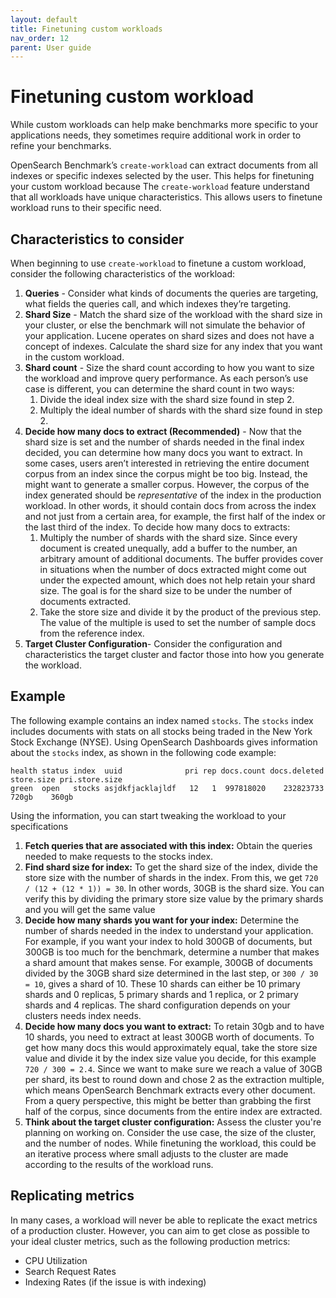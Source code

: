 ```yaml
---
layout: default
title: Finetuning custom workloads
nav_order: 12
parent: User guide
---
```


# Finetuning custom workload

While custom workloads can help make benchmarks more specific to your applications needs, they sometimes require additional work in order to refine your benchmarks.

OpenSearch Benchmark’s `create-workload` can extract documents from all indexes or specific indexes selected by the user. This helps for finetuning your custom workload because The `create-workload` feature understand that all workloads have unique characteristics. This allows users to finetune workload runs to their specific need.

## Characteristics to consider 

When beginning to use `create-workload` to finetune a custom workload, consider the following characteristics of the workload:

1. **Queries** - Consider what kinds of documents the queries are targeting, what fields the queries call, and which indexes they’re targeting.
2. **Shard Size** - Match the shard size of the workload with the shard size in your cluster, or else the benchmark will not simulate the behavior of your application. Lucene operates on shard sizes and does not have a concept of indexes. Calculate the shard size for any index that you want in the custom workload.
3. **Shard count** - Size the shard count according to how you want to size the workload and improve query performance. As each person’s use case is different, you can determine the shard count in two ways:
    1. Divide the ideal index size with the shard size found in step 2.
    2. Multiply the ideal number of shards with the shard size found in step 2.
4. **Decide how many docs to extract (Recommended)** - Now that the shard size is set and the number of shards needed in the final index decided, you can determine how many docs you want to extract. In some cases, users aren’t interested in retrieving the entire document corpus from an index since the corpus might be too big. Instead, the might want to generate a smaller corpus. However, the corpus of the index generated should be *representative* of the index in the production workload. In other words, it should contain docs from across the index and not just from a certain area, for example, the first half of the index or the last third of the index. To decide how many docs to extracts:
    1. Multiply the number of shards with the shard size. Since every document is created unequally, add a buffer to the number, an arbitrary amount of additional documents. The buffer provides cover in situations when the number of docs extracted might come out under the expected amount, which does not help retain your shard size. The goal is for the shard size to be under the number of documents extracted. 
    2. Take the store size and divide it by the product of the previous step. The value of the multiple is used to set the number of sample docs from the reference index. 
5. **Target Cluster Configuration**-  Consider the configuration and characteristics the target cluster and factor those into how you generate the workload.


## Example

The following example contains an index named `stocks`. The `stocks` index includes documents with stats on all stocks being traded in the New York Stock Exchange (NYSE). Using OpenSearch Dashboards gives information about the `stocks` index, as shown in the following code example:

```
health status index  uuid              pri rep docs.count docs.deleted store.size pri.store.size
green  open   stocks asjdkfjacklajldf   12   1  997818020    232823733    720gb    360gb
```

Using the information, you can start tweaking the workload to your specifications

1. **Fetch queries that are associated with this index:**  Obtain the queries needed to make requests to the stocks index.
2. **Find shard size for index:** To get the shard size of the index, divide the store size with the number of shards in the index. From this, we get `720 / (12 + (12 * 1)) = 30`. In other words, 30GB is the shard size. You can  verify this by dividing the primary store size value by the primary shards and you will get the same value
3. **Decide how many shards you want for your index:** Determine the number of shards needed in the index to understand your application. For example, if you want your index to hold 300GB of documents, but 300GB is too much for the benchmark, determine a number that makes a shard amount that makes sense. For example, 300GB of documents divided by the 30GB shard size determined in the last step, or `300 / 30 = 10`, gives a shard of 10. These 10 shards can either be 10 primary shards and 0 replicas, 5 primary shards and 1 replica, or 2 primary shards and 4 replicas. The shard configuration depends on your clusters needs index needs.
4. **Decide how many docs you want to extract:** To retain 30gb and to have 10 shards, you need to extract at least 300GB worth of documents. To get how many docs this would approximately equal, take the store size value and divide it by the index size value you decide, for this example `720 / 300 = 2.4`. Since we want to make sure we reach a value of 30GB per shard, its best to round down and chose 2 as the extraction multiple, which means OpenSearch Benchmark extracts every other document. From a query perspective, this might be better than grabbing the first half of the corpus, since documents from the entire index are extracted.
5. **Think about the target cluster configuration:** Assess the cluster you're planning on working on. Consider the use case, the size of the cluster, and the number of nodes. While finetuning the workload, this could be an iterative process where small adjusts to the cluster are made according to the results of the workload runs.


## Replicating metrics

In many cases, a workload will never be able to replicate the exact metrics of a production cluster. However, you can aim to get close as possible to your ideal cluster metrics, such as the following production metrics:

* CPU Utilization
* Search Request Rates
* Indexing Rates (if the issue is with indexing)


